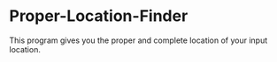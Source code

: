 # Proper-Location-Finder
This program gives you the proper and complete location of your input location.
